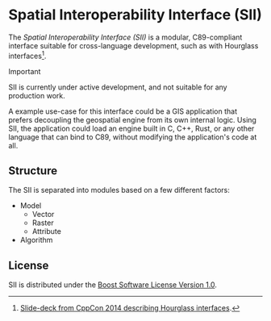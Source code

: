 # Spatial Interoperability Interface (SII)

The *Spatial Interoperability Interface (SII)* is a modular, C89-compliant interface
suitable for cross-language development, such as with Hourglass interfaces[^1].

> [!IMPORTANT]
> SII is currently under active development, and not suitable for any production work.

A example use-case for this interface could be a GIS application that prefers decoupling the
geospatial engine from its own internal logic. Using SII, the application could load an
engine built in C, C++, Rust, or any other language that can bind to C89, without modifying
the application's code at all.

## Structure

The SII is separated into modules based on a few different factors:

- Model
    - Vector
    - Raster
    - Attribute
- Algorithm

## License

SII is distributed under the [Boost Software License Version 1.0](LICENSE).

[^1]: [Slide-deck from CppCon 2014 describing Hourglass interfaces](https://www.slideshare.net/StefanusDuToit/cpp-con-2014-hourglass-interfaces-for-c-apis).
